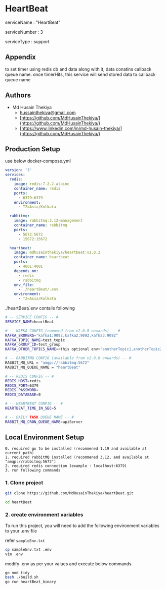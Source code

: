 # HeartBeat

serviceName : "HeartBeat"

serviceNumber : 3

serviceType : support


## Appendix
to set timer using redis db and data along with it, data conatins callback queue name. once timerHits, this service will send stored data to callback queue name


## Authors

- Md Husain Thekiya
    - [hussainthekiya@gmail.com](mailto:hussainthekiya@gmail.com)
    - [https://github.com/MdHusainThekiya/](https://github.com/MdHusainThekiya/)
    - [https://www.linkedin.com/in/md-husain-thekiya/](https://github.com/MdHusainThekiya/)


## Production Setup
use below docker-compose.yml
```yml
version: '3'
services:
  redis:
    image: redis:7.2.2-alpine
    container_name: redis
    ports:
      - 6379:6379
    environment:
      - TZ=Asia/Kolkata

  rabbitmq:
    image: rabbitmq:3.12-management
    container_name: rabbitmq
    ports:
      - 5672:5672
      - 15672:15672

  heartbeat:
    image: mdhusainthekiya/heartbeat:v2.0.2
    container_name: heartbeat
    ports:
      - 4001:4001
    depends_on:
      - redis
      - rabbitmq
    env_file:
      - ./heartBeat/.env
    environment:
      - TZ=Asia/Kolkata
```
./heartBeat/.env contails following
```bash
# -- SERVICE CONFIG -- #
SERVICE_NAME=heartBeat

# -- KAFKA CONFIG (removed from v2.0.0 onwards) -- #
KAFKA_BROKERS="kafka1:9092,kafka2:9092,kafka3:9092"
KAFKA_TOPIC_NAME=test_topic
KAFKA_GROUP_ID=test_group
KAFKA_OTHER_TOPICS_NAME=<this optional env>"anotherTopic1,anotherTopic2,anotherTopic3"

# -- RABBITMQ CONFIG (available from v2.0.0 onwards) -- #
RABBIT_MQ_URL = "amqp://rabbitmq:5672"
RABBIT_MQ_QUEUE_NAME = "heartBeat"

# -- REDIS CONFIG -- #
REDIS_HOST=redis
REDIS_PORT=6379
REDIS_PASSWORD=
REDIS_DATABASE=0

# -- HEARTBEAT CONFIG -- #
HEARTBEAT_TIME_IN_SEC=5

# -- DAILY TASK QUEUE NAME -- #
RABBIT_MQ_CRON_QUEUE_NAME=apiServer
```


## Local Environment Setup

    0. required go to be installed (recommened 1.19 and available at current path)
    1. required rabbitMQ installed (recommened 3.12, and available at "amqp://rabbitmq:5672")
    2. required redis connection (example : localhost:6379)
    3. run following commands

### 1. Clone project
```bash
git clone https://github.com/MdHusainThekiya/heartBeat.git

cd heartBeat
```
### 2. create environment variables
To run this project, you will need to add the following environment variables to your .env file

refer `sampleEnv.txt`
```bash
cp sampleEnv.txt .env
vim .env
```
modify .env as per your values and execute below commands

```bash
go mod tidy
bash ./build.sh
go run heartBeat_binary
```

